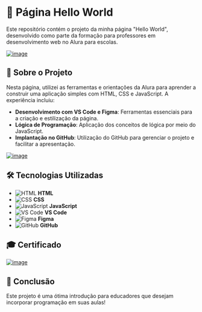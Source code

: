 # 👋 Página Hello World

Este repositório contém o projeto da minha página "Hello World", desenvolvido como parte da formação para professores em desenvolvimento web no Alura para escolas.

[![image](https://github.com/user-attachments/assets/eefa7c9f-6859-481a-9d17-55db44f2cde9)](https://cursos.alura.com.br/course/desenvolvimento-web-ferramentas-e-orientacoes-professores)

## 📖 Sobre o Projeto

Nesta página, utilizei as ferramentas e orientações da Alura para aprender a construir uma aplicação simples com HTML, CSS e JavaScript. A experiência incluiu:

- **Desenvolvimento com VS Code e Figma**: Ferramentas essenciais para a criação e estilização da página.
- **Lógica de Programação**: Aplicação dos conceitos de lógica por meio do JavaScript.
- **Implantação no GitHub**: Utilização do GitHub para gerenciar o projeto e facilitar a apresentação.

[![image](https://github.com/user-attachments/assets/f1f34d3c-fce0-4e6b-8d6d-7bb4068c3cff)](https://kauemonteiro09.github.io/alura-hello-world/)

## 🛠️ Tecnologias Utilizadas

- ![HTML](https://img.icons8.com/color/48/000000/html-5.png) **HTML**
- ![CSS](https://img.icons8.com/color/48/000000/css3.png) **CSS**
- ![JavaScript](https://img.icons8.com/color/48/000000/javascript.png) **JavaScript**
- ![VS Code](https://img.icons8.com/color/48/000000/visual-studio-code-2019.png) **VS Code**
- ![Figma](https://img.icons8.com/color/48/000000/figma.png) **Figma**
- ![GitHub](https://img.icons8.com/color/48/000000/github.png) **GitHub**

## 🎓 Certificado

[![image](https://github.com/user-attachments/assets/924f39bd-615f-414c-9688-631d457d904e)](https://cursos.alura.com.br/user/rg602085520161ma/course/desenvolvimento-web-ferramentas-orientacoes-professores/certificate)

## 🚀 Conclusão

Este projeto é uma ótima introdução para educadores que desejam incorporar programação em suas aulas!


